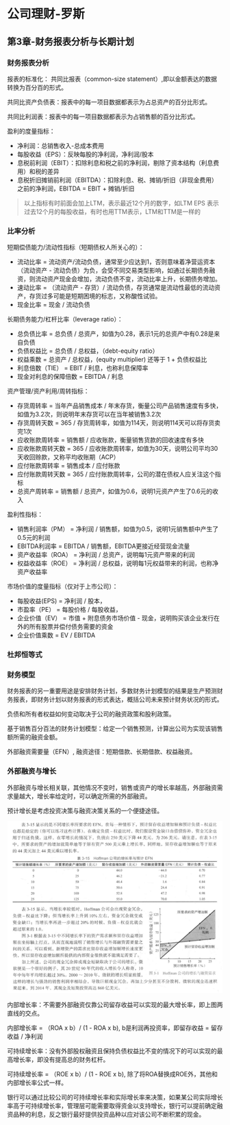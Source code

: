# 公司理财-罗斯

## 第3章-财务报表分析与长期计划

### 财务报表分析

报表的标准化： 共同比报表（common-size statement）,即以金额表达的数据转换为百分百的形式。

共同比资产负债表：报表中的每一项目数据都表示为占总资产的百分比形式。

共同比利润表：报表中的每一项目数据都表示为占销售额的百分比形式。

盈利的度量指标：

- 净利润：总销售收入-总成本费用
- 每股收益（EPS）：反映每股的净利润，净利润/股本
- 息税前利润（EBIT）：扣除利息和税之前的净利润，剔除了资本结构（利息费用）和税的差异
- 息税折旧摊销前利润（EBITDA）：扣除利息、税、摊销/折旧（非现金费用）之前的净利润，EBITDA = EBIT + 摊销/折旧

> 以上指标有时前面会加上LTM，表示最近12个月的数字，如LTM EPS 表示过去12个月的每股收益，有时也用TTM表示，LTM和TTM是一样的

### 比率分析

短期偿债能力/流动性指标（短期债权人所关心的）：

- 流动比率 = 流动资产/流动负债，通常至少应达到1，否则意味着净营运资本（流动资产 - 流动负债）为负，会受不同交易类型影响，如通过长期债务融资，则流动资产现金会增加，流动负债不变，流动比率上升，长期债务增加。
- 速动比率 = （流动资产 - 存货）/ 流动负债，存货通常是流动性最低的流动资产，存货过多可能是短期困境的标志，又称酸性试验。
- 现金比率 = 现金 / 流动负债

长期债务能力/杠杆比率（leverage ratio）：

- 总负债比率 = 总负债 / 总资产，如值为0.28，表示1元的总资产中有0.28是来自负债
- 负债权益比 = 总负债 / 总权益，（debt-equity ratio）
- 权益乘数 = 总资产 / 总权益，(equity multiplier) 还等于 1 + 负债权益比
- 利息倍数（TIE） = EBIT / 利息，也称利息保障率
- 现金对利息的保障倍数 = EBITDA / 利息

资产管理/资产利用/周转指标：

- 存货周转率 = 当年产品销售成本 / 年末存货，衡量公司产品销售速度有多快，如值为3.2次，则说明年末存货可以在当年被销售3.2次
- 存货周转天数 = 365 / 存货周转率，如值为114天，则说明114天可以将存货卖完1次
- 应收账款周转率 = 销售额 / 应收账款，衡量销售货款的回收速度有多快
- 应收账款周转天数 = 365 / 应收账款周转率，如值为30天，说明公司平均30天收回赊款，又称平均收账期（ACP）
- 应付账款周转率 = 销售成本 / 应付账款
- 应付账款周转天数 = 365 / 应付账款周转率，公司的潜在债权人应关注这个指标
- 总资产周转率 = 销售额 / 总资产，如值为0.6，说明1元资产产生了0.6元的收入

盈利性指标：

- 销售利润率（PM） = 净利润 / 销售额，如值为0.5，说明1元销售额中产生了0.5元的利润
- EBITDA利润率 = EBITDA / 销售额，EBITDA更接近经营现金流量
- 资产收益率（ROA） = 净利润 / 总资产，说明每1元资产带来的利润
- 权益收益率（ROE） = 净利润 / 总权益，说明每1元权益带来的利润，也称净资产收益率

市场价值的度量指标（仅对于上市公司）：

- 每股收益(EPS) = 净利润 / 股本，
- 市盈率（PE） = 每股价格 / 每股收益，
- 企业价值（EV） = 市值 + 附息债务市场价值 - 现金，说明购买该企业发行在外的所有股票并偿付债务需要的资金
- 企业价值乘数 = EV / EBITDA

### 杜邦恒等式

### 财务模型

财务报表的另一重要用途是安排财务计划，多数财务计划模型的结果是生产预测财务报表，即财务计划以财务报表的形式表达，概括公司未来预计财务状况的形式。

负债和所有者权益如何变动取决于公司的融资政策和股利政策。

基于销售百分百法的财务计划模型：给定一个销售预测，计算出公司为实现该销售额所需的融资金额。

外部融资需要量（EFN）, 融资途径：短期借款、长期借款、权益融资。

### 外部融资与增长

外部融资与增长相关联，其他情况不变时，销售或资产的增长率越高，外部融资需求量越大，增长率给定时，可以确定所需的外部融资。

预计增长是考虑投资决策与融资决策关系的一个便捷途径。

![efn](img/efn.png)

内部增长率：不需要外部融资仅靠公司留存收益可以实现的最大增长率，即上图两直线的交点。

内部增长率 = （ROA x b）/ (1 - ROA x b), b是利润再投资率，即留存收益 = 留存收益 / 净利润

可持续增长率：没有外部股权融资且保持负债权益比不变的情况下的可以实现的最高增长率，即没有提高总的财务杠杆。

可持续增长率 = （ROE x b）/ (1 - ROE x b), 除了将ROA替换成ROE外，其他和内部增长率公式一样。

银行可以通过比较公司的可持续增长率和实际增长率来决策，如果某公司实际增长率高于可持续增长率，管理层可能需要取得资金以支持增长，银行可以提前确定融资品种的利息，反之银行最好提供投资品种以应对该公司不断积累的现金。
